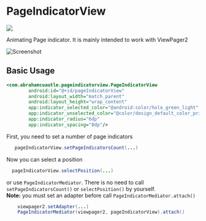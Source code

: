
# PageIndicatorView

<img src="https://img.shields.io/badge/status-development-brightgreen"/>
<p>
    Animating Page indicator. It is mainly intended to work with ViewPager2
</p>

![Screenshot](https://github.com/AbrahamCuautle/PageIndicatorView/blob/main/images/demo.gif)

## Basic Usage
```xml
<com.abrahamcuautle.pageindicatorview.PageIndicatorView
        android:id="@+id/pageIndicatorView"
        android:layout_width="match_parent"
        android:layout_height="wrap_content"
        app:indicator_selected_color="@android:color/holo_green_light"
        app:indicator_unselected_color="@color/design_default_color_primary"
        app:indicator_radius="6dp"
        app:indicator_spacing="8dp"/>
```
First, you need to set a number of page indicators

```java
   pageIndicatorView.setPageIndicatorsCount(...)
```
Now you can select a position

```java
  pageIndicatorView.selectPosition(...)
```

or use `PageIndicatorMediator`. There is no need to call `setPageIndicatorsCount()` or `selectPosition()` by yourself.<br/>
**Note:** you must set an adapter before call `PageIndicatorMediator.attach()`

```java
    viewpager2.setAdapter(...)
    PageIndicatorMediator(viewpager2, pageIndicatorView).attach()
```
